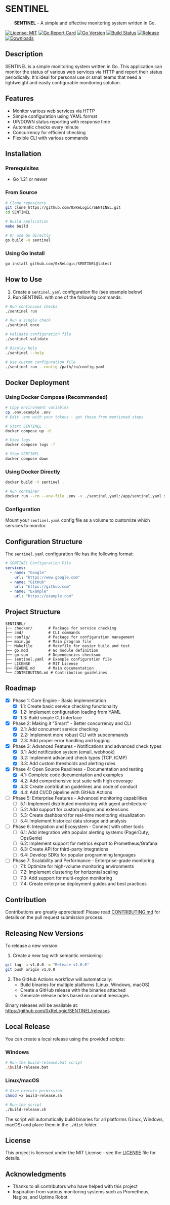 # SENTINEL

<div align="center">
  <p><strong>SENTINEL</strong> - A simple and effective monitoring system written in Go.</p>
</div>

[![License: MIT](https://img.shields.io/badge/License-MIT-yellow.svg)](https://opensource.org/licenses/MIT)
[![Go Report Card](https://goreportcard.com/badge/github.com/0xReLogic/SENTINEL)](https://goreportcard.com/report/github.com/0xReLogic/SENTINEL)
[![Go Version](https://img.shields.io/github/go-mod/go-version/0xReLogic/SENTINEL)](https://github.com/0xReLogic/SENTINEL)
[![Build Status](https://img.shields.io/github/actions/workflow/status/0xReLogic/SENTINEL/go.yml?branch=main)](https://github.com/0xReLogic/SENTINEL/actions)
[![Release](https://img.shields.io/github/v/release/0xReLogic/SENTINEL)](https://github.com/0xReLogic/SENTINEL/releases)
[![Downloads](https://img.shields.io/github/downloads/0xReLogic/SENTINEL/total)](https://github.com/0xReLogic/SENTINEL/releases)

## Description

SENTINEL is a simple monitoring system written in Go. This application can monitor the status of various web services via HTTP and report their status periodically. It's ideal for personal use or small teams that need a lightweight and easily configurable monitoring solution.

## Features

- Monitor various web services via HTTP
- Simple configuration using YAML format
- UP/DOWN status reporting with response time
- Automatic checks every minute
- Concurrency for efficient checking
- Flexible CLI with various commands

## Installation

### Prerequisites

- Go 1.21 or newer

### From Source

```bash
# Clone repository
git clone https://github.com/0xReLogic/SENTINEL.git
cd SENTINEL

# Build application
make build

# Or use Go directly
go build -o sentinel
```

### Using Go Install

```bash
go install github.com/0xReLogic/SENTINEL@latest
```

## How to Use

1. Create a `sentinel.yaml` configuration file (see example below)
2. Run SENTINEL with one of the following commands:

```bash
# Run continuous checks
./sentinel run

# Run a single check
./sentinel once

# Validate configuration file
./sentinel validate

# Display help
./sentinel --help

# Use custom configuration file
./sentinel run --config /path/to/config.yaml
```

## Docker Deployment

### Using Docker Compose (Recommended)
```bash
# Copy environment variables
cp .env.example .env
# Edit .env with your tokens - get these from mentioned steps 

# Start SENTINEL
docker compose up -d

# View logs
docker compose logs -f

# Stop SENTINEL
docker compose down
```

### Using Docker Directly
```bash
docker build -t sentinel .

# Run container
docker run --rm --env-file .env -v ./sentinel.yaml:/app/sentinel.yaml sentinel
```

### Configuration
Mount your `sentinel.yaml` config file as a volume to customize which services to monitor.

## Configuration Structure

The `sentinel.yaml` configuration file has the following format:

```yaml
# SENTINEL Configuration File
services:
  - name: "Google"
    url: "https://www.google.com"
  - name: "GitHub"
    url: "https://github.com"
  - name: "Example"
    url: "https://example.com"
```

## Project Structure

```
SENTINEL/
├── checker/       # Package for service checking
├── cmd/           # CLI commands
├── config/        # Package for configuration management
├── main.go        # Main program file
├── Makefile       # Makefile for easier build and test
├── go.mod         # Go module definition
├── go.sum         # Dependencies checksum
├── sentinel.yaml  # Example configuration file
├── LICENSE        # MIT License
├── README.md      # Main documentation
└── CONTRIBUTING.md # Contribution guidelines
```

## Roadmap

- [x] Phase 1: Core Engine - Basic implementation
  - [x] 1.1: Create basic service checking functionality
  - [x] 1.2: Implement configuration loading from YAML
  - [x] 1.3: Build simple CLI interface

- [x] Phase 2: Making it "Smart" - Better concurrency and CLI
  - [x] 2.1: Add concurrent service checking
  - [x] 2.2: Implement more robust CLI with subcommands
  - [x] 2.3: Add proper error handling and logging

- [x] Phase 3: Advanced Features - Notifications and advanced check types
  - [x] 3.1: Add notification system (email, webhook)
  - [x] 3.2: Implement advanced check types (TCP, ICMP)
  - [x] 3.3: Add custom thresholds and alerting rules

- [x] Phase 4: Open Source Readiness - Documentation and testing
  - [x] 4.1: Complete code documentation and examples
  - [x] 4.2: Add comprehensive test suite with high coverage
  - [x] 4.3: Create contribution guidelines and code of conduct
  - [x] 4.4: Add CI/CD pipeline with GitHub Actions

- [ ] Phase 5: Enterprise Features - Advanced monitoring capabilities
  - [ ] 5.1: Implement distributed monitoring with agent architecture
  - [ ] 5.2: Add support for custom plugins and extensions
  - [ ] 5.3: Create dashboard for real-time monitoring visualization
  - [ ] 5.4: Implement historical data storage and analysis

- [ ] Phase 6: Integration and Ecosystem - Connect with other tools
  - [ ] 6.1: Add integration with popular alerting systems (PagerDuty, OpsGenie)
  - [ ] 6.2: Implement support for metrics export to Prometheus/Grafana
  - [ ] 6.3: Create API for third-party integrations
  - [ ] 6.4: Develop SDKs for popular programming languages

- [ ] Phase 7: Scalability and Performance - Enterprise-grade monitoring
  - [ ] 7.1: Optimize for high-volume monitoring environments
  - [ ] 7.2: Implement clustering for horizontal scaling
  - [ ] 7.3: Add support for multi-region monitoring
  - [ ] 7.4: Create enterprise deployment guides and best practices

## Contribution

Contributions are greatly appreciated! Please read [CONTRIBUTING.md](CONTRIBUTING.md) for details on the pull request submission process.

## Releasing New Versions

To release a new version:

1. Create a new tag with semantic versioning:
```bash
git tag -a v1.0.0 -m "Release v1.0.0"
git push origin v1.0.0
```

2. The GitHub Actions workflow will automatically:
   - Build binaries for multiple platforms (Linux, Windows, macOS)
   - Create a GitHub release with the binaries attached
   - Generate release notes based on commit messages

Binary releases will be available at: https://github.com/0xReLogic/SENTINEL/releases

## Local Release

You can create a local release using the provided scripts:

### Windows
```bash
# Run the build-release.bat script
.\build-release.bat
```

### Linux/macOS
```bash
# Give execute permission
chmod +x build-release.sh

# Run the script
./build-release.sh
```

The script will automatically build binaries for all platforms (Linux, Windows, macOS) and place them in the `./dist` folder.
## License

This project is licensed under the MIT License - see the [LICENSE](LICENSE) file for details.

## Acknowledgments

- Thanks to all contributors who have helped with this project
- Inspiration from various monitoring systems such as Prometheus, Nagios, and Uptime Robot
